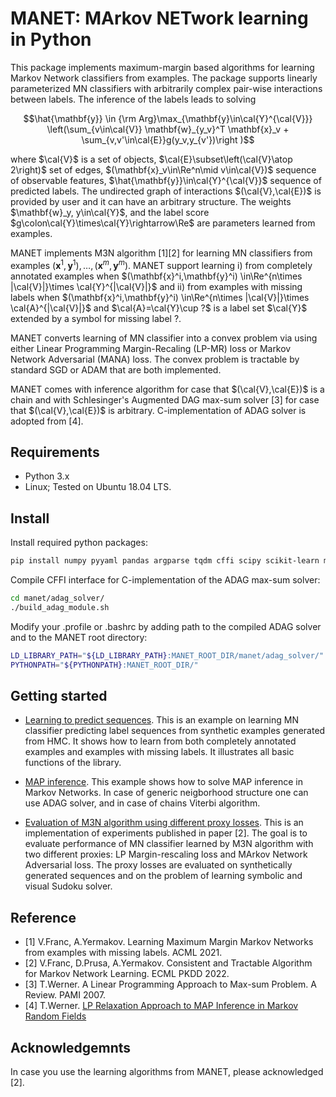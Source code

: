 # MANET: MArkov NETwork learning in Python

This package implements maximum-margin based algorithms for learning Markov Network classifiers from examples. The package supports linearly parameterized MN classifiers with arbitrarily complex pair-wise interactions between labels. The inference of the labels leads to solving

$$\hat{\mathbf{y}} \in {\rm Arg}\max_{\mathbf{y}\in\cal{Y}^{\cal{V}}} \left(\sum_{v\in\cal{V}} \mathbf{w}_{y_v}^T \mathbf{x}_v + \sum_{v,v'\in\cal{E}}g(y_v,y_{v'})\right )$$

where $\cal{V}$ is a set of objects, $\cal{E}\subset\left(\cal{V}\atop 2\right)$ set of edges, $(\mathbf{x}_v\in\Re^n\mid v\in\cal{V})$ sequence of observable features, $\hat{\mathbf{y}}\in\cal{Y}^{\cal{V}}$ sequence of predicted labels. The undirected graph of interactions $(\cal{V},\cal{E})$ is provided by user and it can have an arbitrary structure. The weights $\mathbf{w}_y, y\in\cal{Y}$, and the label score $g\colon\cal{Y}\times\cal{Y}\rightarrow\Re$ are parameters learned from examples. 

MANET implements M3N algorithm [1][2] for learning MN classifiers from examples $(\mathbf{x}^1,\mathbf{y}^1),\ldots,(\mathbf{x}^m,\mathbf{y}^m)$. MANET support learning i) from completely annotated examples when $(\mathbf{x}^i,\mathbf{y}^i) \in\Re^{n\times |\cal{V}|}\times \cal{Y}^{|\cal{V}|}$ and ii) from examples with missing labels when $(\mathbf{x}^i,\mathbf{y}^i) \in\Re^{n\times |\cal{V}|}\times \cal{A}^{|\cal{V}|}$ and $\cal{A}=\cal{Y}\cup ?$ is a label set $\cal{Y}$ extended by a symbol for missing label $?$. 

MANET converts learning of MN classifier into a convex problem via using either Linear Programming Margin-Recaling (LP-MR) loss or Markov Network Adversarial (MANA) loss. The convex problem is tractable by standard SGD or ADAM that are both implemented. 

MANET comes with inference algorithm for case that $(\cal{V},\cal{E})$ is a chain and with Schlesinger's Augmented DAG max-sum solver [3] for case that $(\cal{V},\cal{E})$ is arbitrary. C-implementation of ADAG solver is adopted from [4].


## Requirements

* Python 3.x
* Linux; Tested on Ubuntu 18.04 LTS.

## Install 

Install required python packages:
```bash
pip install numpy pyyaml pandas argparse tqdm cffi scipy scikit-learn matplotlib
```
Compile CFFI interface for C-implementation of the ADAG max-sum solver:
```bash
cd manet/adag_solver/
./build_adag_module.sh
```
Modify your .profile or .bashrc by adding path to the compiled ADAG solver and to the MANET root directory:

```bash
LD_LIBRARY_PATH="${LD_LIBRARY_PATH}:MANET_ROOT_DIR/manet/adag_solver/"
PYTHONPATH="${PYTHONPATH}:MANET_ROOT_DIR/"
```

## Getting started

- [Learning to predict sequences](examples/train_hmc.ipynb). This is an example on learning MN classifier predicting label sequences from synthetic examples generated from HMC. It shows how to learn from both completely annotated examples and examples with missing labels. It illustrates all basic functions of the library.

- [MAP inference](examples/map_inference.ipynb). This example shows how to solve MAP inference in Markov Networks. In case of generic neigborhood structure one can use ADAG solver, and in case of chains Viterbi algorithm.

- [Evaluation of M3N algorithm using different proxy losses](examples/ecml2022/README.md). This is an implementation of experiments published in paper [2]. The goal is to evaluate performance of MN classifier learned by M3N algorithm with two different proxies: LP Margin-rescaling loss and MArkov Network Adversarial loss. The proxy losses are evaluated on synthetically generated sequences and on the problem of learning symbolic and visual Sudoku solver.

## Reference
- [1] V.Franc, A.Yermakov. Learning Maximum Margin Markov Networks from examples with missing labels. ACML 2021. 
- [2] V.Franc, D.Prusa, A.Yermakov. Consistent and Tractable Algorithm for Markov Network Learning. ECML PKDD 2022.
- [3] T.Werner. A Linear Programming Approach to Max-sum Problem. A Review. PAMI 2007.
- [4] T.Werner. [LP Relaxation Approach to MAP Inference in Markov Random Fields](https://cmp.felk.cvut.cz/~werner/software/maxsum/)

## Acknowledgemnts

In case you use the learning algorithms from MANET, please acknowledged [2].

